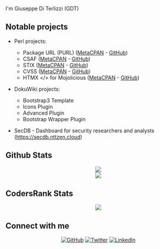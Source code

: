 I'm Giuseppe Di Terlizzi (GDT)

## Notable projects

- Perl projects: 
  - Package URL (PURL) ([MetaCPAN](https://metacpan.org/dist/URI-PackageURL) - [GitHub](https://github.com/giterlizzi/perl-URI-PackageURL))
  - CSAF ([MetaCPAN](https://metacpan.org/dist/CSAF) - [GitHub](https://github.com/giterlizzi/perl-CSAF))
  - STIX ([MetaCPAN](https://metacpan.org/dist/STIX) - [GitHub](https://github.com/giterlizzi/perl-STIX))
  - CVSS ([MetaCPAN](https://metacpan.org/dist/CVSS) - [GitHub](https://github.com/giterlizzi/perl-CVSS))
  - HTMX </> for Mojolicious ([MetaCPAN](https://metacpan.org/dist/Mojolicious-Plugin-HTMX) - [GitHub](https://github.com/giterlizzi/perl-Mojolicious-Plugin-HTMX))

- DokuWiki projects:
  - Bootstrap3 Template
  - Icons Plugin
  - Advanced Plugin
  - Bootstrap Wrapper Plugin

- SecDB - Dashboard for security researchers and analysts (https://secdb.nttzen.cloud)

## Github Stats

<p align="center">
  <img valign="top" src="https://github-readme-stats.vercel.app/api?username=giterlizzi&count_private=true&show_icons=true">
  <br>
  <img valign="top" src="https://github-readme-stats.vercel.app/api/top-langs?username=giterlizzi&layout=compact">
</p>

## CodersRank Stats

<p align="center">
  <img valign="top" src="https://cr-skills-chart-widget.azurewebsites.net/api/api?username=giterlizzi">
</p>

## Connect with me

<p align="center">
  <a href="https://github.com/giterlizzi"><img src="https://img.shields.io/github/followers/giterlizzi.svg?style=for-the-badge&logo=github&label=GitHub" alt="GitHub"></a>
  <a href="https://twitter.com/DiTerlizziG"><img src="https://img.shields.io/twitter/follow/DiTerlizziG?label=Twitter&style=for-the-badge&logo=x" alt="Twitter"></a>
  <a href="https://www.linkedin.com/in/diterlizzigiuseppe"><img src="https://img.shields.io/badge/linkedin-%231E77B5.svg?&style=for-the-badge&logo=linkedin&logoColor=white" alt="LinkedIn"></a>
</p>
